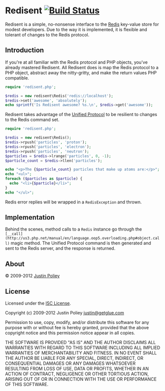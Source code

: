 # Redisent [![Build Status](https://secure.travis-ci.org/jdp/redisent.png?branch=master)](http://travis-ci.org/jdp/redisent)

Redisent is a simple, no-nonsense interface to the [Redis](http://redis.io) key-value store for modest developers.
Due to the way it is implemented, it is flexible and tolerant of changes to the Redis protocol.

## Introduction

If you're at all familiar with the Redis protocol and PHP objects, you've already mastered Redisent.
All Redisent does is map the Redis protocol to a PHP object, abstract away the nitty-gritty, and make the return values PHP compatible.

```php
require 'redisent.php';

$redis = new redisent\Redis('redis://localhost');
$redis->set('awesome', 'absolutely');
echo sprintf('Is Redisent awesome? %s.\n', $redis->get('awesome'));
```

Redisent takes advantage of the [Unified Protocol](http://redis.io/topics/protocol) to be resilient to changes to the Redis command set.

```php
require 'redisent.php';

$redis = new redisent\Redis();
$redis->rpush('particles', 'proton');
$redis->rpush('particles', 'electron');
$redis->rpush('particles', 'neutron');
$particles = $redis->lrange('particles', 0, -1);
$particle_count = $redis->llen('particles');

echo "<p>The {$particle_count} particles that make up atoms are:</p>";
echo "<ul>";
foreach ($particles as $particle) {
  echo "<li>{$particle}</li>";
}
echo "</ul>";
```

Redis error replies will be wrapped in a `RedisException` and thrown.

## Implementation

Behind the scenes, method calls to a `Redis` instance go through the `[__call](http://us3.php.net/manual/en/language.oop5.overloading.php#object.call)` magic method. The Unified Protocol command is then generated and sent to the Redis server, and the response is returned.

## About

&copy; 2009-2012 [Justin Poliey](http://justinpoliey.com)

## License

Licensed under the [ISC License](http://www.opensource.org/licenses/ISC).

Copyright (c) 2009-2012 Justin Poliey <justin@getglue.com>

Permission to use, copy, modify, and/or distribute this software for any purpose with or without fee is hereby granted, provided that the above copyright notice and this permission notice appear in all copies.

THE SOFTWARE IS PROVIDED "AS IS" AND THE AUTHOR DISCLAIMS ALL WARRANTIES WITH REGARD TO THIS SOFTWARE INCLUDING ALL IMPLIED WARRANTIES OF MERCHANTABILITY AND FITNESS. IN NO EVENT SHALL THE AUTHOR BE LIABLE FOR ANY SPECIAL, DIRECT, INDIRECT, OR CONSEQUENTIAL DAMAGES OR ANY DAMAGES WHATSOEVER RESULTING FROM LOSS OF USE, DATA OR PROFITS, WHETHER IN AN ACTION OF CONTRACT, NEGLIGENCE OR OTHER TORTIOUS ACTION, ARISING OUT OF OR IN CONNECTION WITH THE USE OR PERFORMANCE OF THIS SOFTWARE.